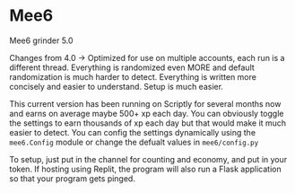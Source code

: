 # Mee6
Mee6 grinder 5.0

Changes from 4.0 -> Optimized for use on multiple accounts, each run is a different thread. Everything is randomized even MORE and default randomization is much harder to detect. Everything is written more concisely and easier to understand. Setup is much easier.

This current version has been running on Scriptly for several months now and earns on average maybe 500+ xp each day. You can obviously toggle the settings to earn thousands of xp each day but that would make it much easier to detect. You can config the settings dynamically using the `mee6.Config` module or change the defualt values in `mee6/config.py`

To setup, just put in the channel for counting and economy, and put in your token. If hosting using Replit, the program will also run a Flask application so that your program gets pinged.
